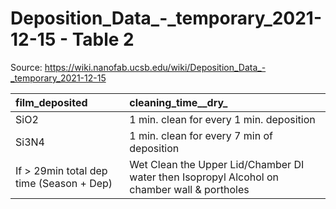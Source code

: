 # Deposition_Data_-_temporary_2021-12-15 - Table 2

Source: https://wiki.nanofab.ucsb.edu/wiki/Deposition_Data_-_temporary_2021-12-15

| film_deposited                           | cleaning_time__dry_                                                                         |
|:-----------------------------------------|:--------------------------------------------------------------------------------------------|
| SiO2                                     | 1 min. clean for every 1 min. deposition                                                    |
| Si3N4                                    | 1 min. clean for every 7 min of deposition                                                  |
| If > 29min total dep time (Season + Dep) | Wet Clean the Upper Lid/Chamber DI water then Isopropyl Alcohol on chamber wall & portholes |